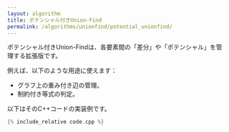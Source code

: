 ```yaml
---
layout: algorithm
title: ポテンシャル付きUnion-Find
permalink: /algorithms/unionfind/potential_unionfind/
---
```


ポテンシャル付きUnion-Findは、各要素間の「差分」や「ポテンシャル」を管理する拡張版です。

例えば、以下のような用途に使えます：
- グラフ上の重み付き辺の管理。
- 制約付き等式の判定。

以下はそのC++コードの実装例です。

```cpp
{% include_relative code.cpp %}